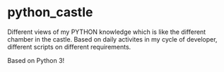 # python_castle
Different views of my PYTHON knowledge which is like the different chamber in the castle. 
Based on daily activites in my cycle of developer, different scripts on different requirements.

Based on Python 3! 
